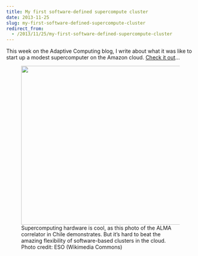 ```yaml
---
title: My first software-defined supercompute cluster
date: 2013-11-25
slug: my-first-software-defined-supercompute-cluster
redirect_from:
  - /2013/11/25/my-first-software-defined-supercompute-cluster
---
```


This week on the Adaptive Computing blog, I write about what it was like to start up a modest supercomputer on the Amazon cloud. <a title="supercompute on Amazon" href="http://www.adaptivecomputing.com/blog-cloud/my-first-software-defined-supercompute-cluster/" target="_blank">Check it out</a>...

<figure><img alt="" src="http://upload.wikimedia.org/wikipedia/commons/thumb/5/50/Wide-angle_view_of_the_ALMA_correlator.jpg/640px-Wide-angle_view_of_the_ALMA_correlator.jpg" width="640" height="424" /><figcaption>Supercomputing hardware is cool, as this photo of the ALMA correlator in Chile demonstrates. But it’s hard to beat the amazing flexibility of software-based clusters in the cloud. Photo credit: ESO (Wikimedia Commons)</figcaption></figure>